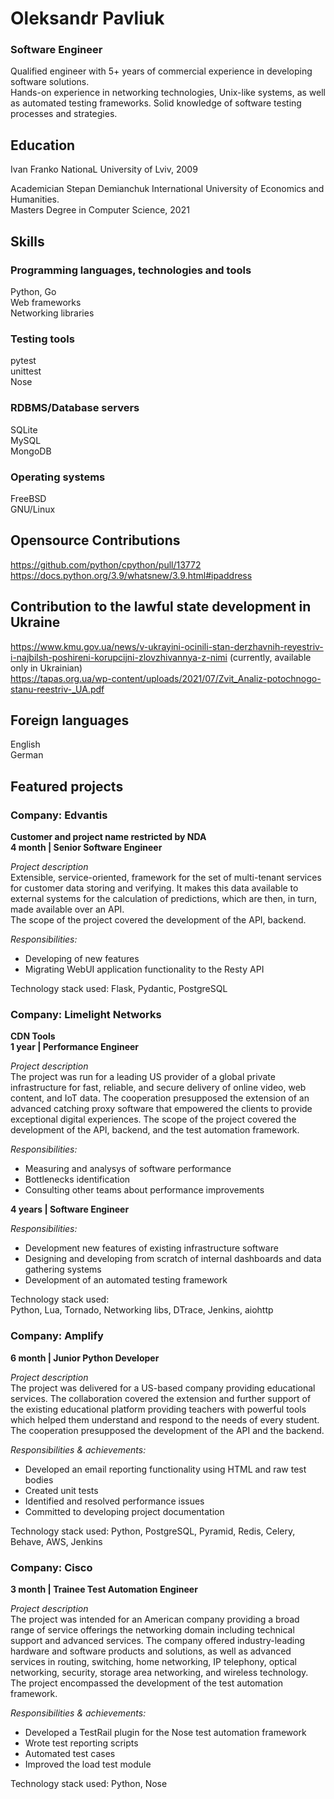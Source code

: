 # Oleksandr Pavliuk
### Software Engineer

Qualified engineer with 5+ years of commercial experience in developing software solutions.  
Hands-on experience in networking technologies, Unix-like systems, as well
as automated testing frameworks.   Solid knowledge of software testing processes and strategies.

## Education

Ivan Franko NationaL University of Lviv, 2009

Academician Stepan Demianchuk International University of Economics and Humanities.  
Masters Degree in Computer Science, 2021


## Skills

### Programming languages, technologies and tools
Python, Go  
Web frameworks  
Networking libraries  

### Testing tools
pytest  
unittest  
Nose  

### RDBMS/Database servers  
SQLite  
MySQL  
MongoDB  

### Operating systems
FreeBSD  
GNU/Linux  


## Opensource Contributions
https://github.com/python/cpython/pull/13772  
https://docs.python.org/3.9/whatsnew/3.9.html#ipaddress


## Contribution to the lawful state development in Ukraine
https://www.kmu.gov.ua/news/v-ukrayini-ocinili-stan-derzhavnih-reyestriv-i-najbilsh-poshireni-korupcijni-zlovzhivannya-z-nimi (currently, available only in Ukrainian)  
https://tapas.org.ua/wp-content/uploads/2021/07/Zvit_Analiz-potochnogo-stanu-reestriv-_UA.pdf

## Foreign languages
English  
German  


## Featured projects

### Company: Edvantis  
**Customer and project name restricted by NDA  
4 month | Senior Software Engineer**  

_Project description_  
Extensible, service-oriented, framework for the set of multi-tenant services for customer data storing and verifying. 
It makes this data available to external systems for the calculation of predictions, which
are then, in turn, made available over an API.  
The scope of the project covered the development of the API, backend.  

_Responsibilities:_
* Developing of new features
* Migrating WebUI application functionality to the Resty API

Technology stack used: Flask, Pydantic, PostgreSQL


### Company: Limelight Networks

**CDN Tools**  
**1 year | Performance Engineer**

_Project description_  
The project was run for a leading US provider of a global private infrastructure for fast,
reliable, and secure delivery of online video, web content, and IoT data.
The cooperation presupposed the extension of an advanced catching proxy software that
empowered the clients to provide exceptional digital experiences.
The scope of the project covered the development of the API, backend, and the test
automation framework.  

_Responsibilities:_
* Measuring and analysys of software performance
* Bottlenecks identification
* Consulting other teams about performance improvements

**4 years | Software Engineer**  

_Responsibilities:_
* Development new features of existing infrastructure software
* Designing and developing from scratch of internal dashboards and data gathering systems
* Development of an automated testing framework

Technology stack used:  
Python, Lua, Tornado, Networking libs, DTrace, Jenkins, aiohttp

### Company: Amplify
**6 month | Junior Python Developer**  

_Project description_  
The project was delivered for a US-based company providing educational services.
The collaboration covered the extension and further support of the existing educational
platform providing teachers with powerful tools
which helped them understand and respond to the needs of every student.  
The cooperation presupposed the development of the API and the backend.

_Responsibilities & achievements:_
* Developed an email reporting functionality using HTML and raw test bodies
* Created unit tests
* Identified and resolved performance issues
* Committed to developing project documentation

Technology stack used: Python, PostgreSQL, Pyramid, Redis, Celery, Behave, AWS, Jenkins

### Company: Cisco
**3 month | Trainee Test Automation Engineer**

_Project description_  
The project was intended for an American company providing a broad range of service
offerings the networking domain including technical support and advanced services.
The company offered industry-leading hardware and software products and solutions, as well
as advanced services in routing, switching,
home networking, IP telephony, optical networking, security, storage area networking, and
wireless technology.  
The project encompassed the development of the test automation framework.  

_Responsibilities & achievements:_
* Developed a TestRail plugin for the Nose test automation framework
* Wrote test reporting scripts
* Automated test cases
* Improved the load test module

Technology stack used: Python, Nose


